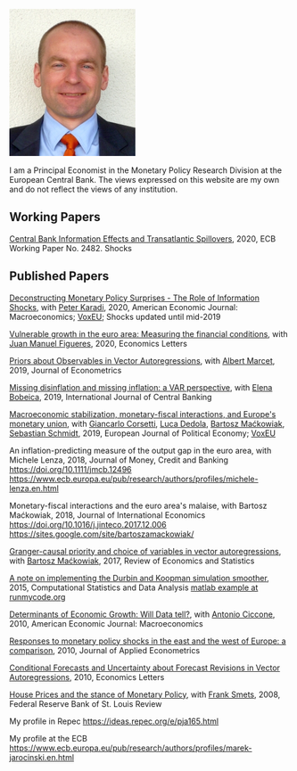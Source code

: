 ![Image](files/marek-image191-ecb.jpg)

I am a Principal Economist in the Monetary Policy Research Division at the European Central Bank. The views expressed on this website are my own and do not reflect the views of any institution.


## Working Papers

[Central Bank Information Effects and Transatlantic Spillovers](https://www.ecb.europa.eu/pub/pdf/scpwps/ecb.wp2482~ad463bbd96.en.pdf), 2020, ECB Working Paper No. 2482. Shocks


## Published Papers

[Deconstructing Monetary Policy Surprises - The Role of Information Shocks](http://doi.org/10.1257/mac.20180090), with [Peter Karadi](https://sites.google.com/site/pkaradi696/), 2020, American Economic Journal: Macroeconomics; [VoxEU](https://voxeu.org/article/central-bank-announcements-and-transmission-monetary-policy); Shocks updated until mid-2019

[Vulnerable growth in the euro area: Measuring the financial conditions](https://doi.org/10.1016/j.econlet.2020.109126), 
with [Juan Manuel Figueres](https://sites.google.com/site/juanmanuelfigueres/home), 
2020, Economics Letters


[Priors about Observables in Vector Autoregressions](https://doi.org/10.1016/j.jeconom.2018.12.023), with [Albert Marcet](https://ideas.repec.org/e/pma173.html), 2019, Journal of Econometrics

[Missing disinflation and missing inflation: a VAR perspective](https://www.ijcb.org/journal/ijcb19q1a5.htm), with [Elena Bobeica](https://www.ecb.europa.eu/pub/research/authors/profiles/elena-bobeica.en.html), 2019, International Journal of Central Banking


[Macroeconomic stabilization, monetary-fiscal interactions, and Europe's monetary union](https://doi.org/10.1016/j.ejpoleco.2018.07.001), 
with [Giancarlo Corsetti](https://sites.google.com/site/giancarlocorsetti/), 
[Luca Dedola](https://www.ecb.europa.eu/pub/research/authors/profiles/luca-dedola.en.html), 
[Bartosz Maćkowiak](https://sites.google.com/site/bartoszamackowiak/), 
[Sebastian Schmidt](https://sites.google.com/site/econschmidt/), 
2019, European Journal of Political Economy; 
[VoxEU](https://voxeu.org/article/business-cycle-stabilisation-eurozone)


An inflation-predicting measure of the output gap in the euro area, with Michele Lenza, 2018, Journal of Money, Credit and Banking
https://doi.org/10.1111/jmcb.12496
https://www.ecb.europa.eu/pub/research/authors/profiles/michele-lenza.en.html

Monetary-fiscal interactions and the euro area's malaise, 
with Bartosz Maćkowiak, 
2018, Journal of International Economics
https://doi.org/10.1016/j.jinteco.2017.12.006
https://sites.google.com/site/bartoszamackowiak/


[Granger-causal priority and choice of variables in vector autoregressions](https://doi.org/10.1162/REST_a_00601), 
with [Bartosz Maćkowiak](https://sites.google.com/site/bartoszamackowiak/), 2017, Review of Economics and Statistics


[A note on implementing the Durbin and Koopman simulation smoother](https://doi.org/10.1016/j.csda.2015.05.001), 2015, Computational Statistics and Data Analysis
[matlab example at runmycode.org](http://www.runmycode.org/companion/view/907)


[Determinants of Economic Growth: Will Data tell?](https://doi.org/10.1257/mac.2.4.222), 
with [Antonio Ciccone](https://www.antoniociccone.eu/), 
2010, American Economic Journal: Macroeconomics



[Responses to monetary policy shocks in the east and the west of Europe: a comparison](https://doi.org/10.1002/jae.1082), 2010, Journal of Applied Econometrics

[Conditional Forecasts and Uncertainty about Forecast Revisions in Vector Autoregressions](https://doi.org/10.1016/j.econlet.2010.05.022), 2010, Economics Letters



[House Prices and the stance of Monetary Policy](https://files.stlouisfed.org/files/htdocs/publications/review/08/07/Jarocinski.pdf), 
with [Frank Smets](https://sites.google.com/view/frank-smets/), 
2008, Federal Reserve Bank of St. Louis Review

My profile in Repec
https://ideas.repec.org/e/pja165.html

My profile at the ECB
https://www.ecb.europa.eu/pub/research/authors/profiles/marek-jarocinski.en.html

